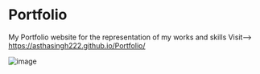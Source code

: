 # Portfolio
My Portfolio website for the representation of my works and skills
Visit--> https://asthasingh222.github.io/Portfolio/

![image](https://github.com/Asthasingh222/Portfolio/assets/77485251/5a993bac-1fb2-4bf3-8ce8-982ff8ea6ed7)
